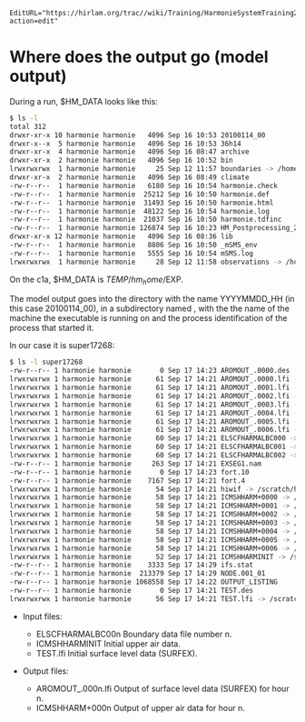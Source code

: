 ```@meta
EditURL="https://hirlam.org/trac//wiki/Training/HarmonieSystemTraining2011/Lecture/Installation/ModelOutput?action=edit"
```
# Where does the output go (model output)
During a run, $HM_DATA looks like this:
```bash
$ ls -l
total 312
drwxr-xr-x 10 harmonie harmonie   4096 Sep 16 10:53 20100114_00
drwxr-x--x  5 harmonie harmonie   4096 Sep 16 10:53 36h14
drwxr-xr-x  4 harmonie harmonie   4096 Sep 16 08:47 archive
drwxr-xr-x  2 harmonie harmonie   4096 Sep 16 10:52 bin
lrwxrwxrwx  1 harmonie harmonie     25 Sep 12 11:57 boundaries -> /home/harmonie/boundaries
drwxr-xr-x  2 harmonie harmonie   4096 Sep 16 08:49 climate
-rw-r--r--  1 harmonie harmonie   6180 Sep 16 10:54 harmonie.check
-rw-r--r--  1 harmonie harmonie  25212 Sep 16 10:50 harmonie.def
-rw-r--r--  1 harmonie harmonie  31493 Sep 16 10:50 harmonie.html
-rw-r--r--  1 harmonie harmonie  48122 Sep 16 10:54 harmonie.log
-rw-r--r--  1 harmonie harmonie  21037 Sep 16 10:50 harmonie.tdfinc
-rw-r--r--  1 harmonie harmonie 126874 Sep 16 10:23 HM_Postprocessing_2010011400.html
drwxr-xr-x 12 harmonie harmonie   4096 Sep 16 08:36 lib
-rw-r--r--  1 harmonie harmonie   8806 Sep 16 10:50 _mSMS_env
-rw-r--r--  1 harmonie harmonie   5555 Sep 16 10:54 mSMS.log
lrwxrwxrwx  1 harmonie harmonie     28 Sep 12 11:58 observations -> /home/harmonie/observations/
```
On the c1a, $HM_DATA is $TEMP/hm_home/$EXP.

The model output goes into the directory with the name YYYYMMDD_HH (in this case 20100114_00), in a subdirectory named <hostname><pid>, with the <hostname> the name of the machine the executable is running on and <pid> the process identification of the process that started it.

In our case it is super17268:
```bash
$ ls -l super17268
-rw-r--r-- 1 harmonie harmonie       0 Sep 17 14:23 AROMOUT_.0000.des
lrwxrwxrwx 1 harmonie harmonie      61 Sep 17 14:21 AROMOUT_.0000.lfi -> /scratch/harmonie/hm_home/36h14/20100114_00/AROMOUT_.0000.lfi
lrwxrwxrwx 1 harmonie harmonie      61 Sep 17 14:21 AROMOUT_.0001.lfi -> /scratch/harmonie/hm_home/36h14/20100114_00/AROMOUT_.0001.lfi
lrwxrwxrwx 1 harmonie harmonie      61 Sep 17 14:21 AROMOUT_.0002.lfi -> /scratch/harmonie/hm_home/36h14/20100114_00/AROMOUT_.0002.lfi
lrwxrwxrwx 1 harmonie harmonie      61 Sep 17 14:21 AROMOUT_.0003.lfi -> /scratch/harmonie/hm_home/36h14/20100114_00/AROMOUT_.0003.lfi
lrwxrwxrwx 1 harmonie harmonie      61 Sep 17 14:21 AROMOUT_.0004.lfi -> /scratch/harmonie/hm_home/36h14/20100114_00/AROMOUT_.0004.lfi
lrwxrwxrwx 1 harmonie harmonie      61 Sep 17 14:21 AROMOUT_.0005.lfi -> /scratch/harmonie/hm_home/36h14/20100114_00/AROMOUT_.0005.lfi
lrwxrwxrwx 1 harmonie harmonie      61 Sep 17 14:21 AROMOUT_.0006.lfi -> /scratch/harmonie/hm_home/36h14/20100114_00/AROMOUT_.0006.lfi
lrwxrwxrwx 1 harmonie harmonie      60 Sep 17 14:21 ELSCFHARMALBC000 -> /scratch/harmonie/hm_home/36h14/20100114_00/ELSCFHARMALBC000
lrwxrwxrwx 1 harmonie harmonie      60 Sep 17 14:21 ELSCFHARMALBC001 -> /scratch/harmonie/hm_home/36h14/20100114_00/ELSCFHARMALBC001
lrwxrwxrwx 1 harmonie harmonie      60 Sep 17 14:21 ELSCFHARMALBC002 -> /scratch/harmonie/hm_home/36h14/20100114_00/ELSCFHARMALBC002
-rw-r--r-- 1 harmonie harmonie     263 Sep 17 14:21 EXSEG1.nam
-rw-r--r-- 1 harmonie harmonie       0 Sep 17 14:23 fort.10
-rw-r--r-- 1 harmonie harmonie    7167 Sep 17 14:21 fort.4
lrwxrwxrwx 1 harmonie harmonie      54 Sep 17 14:21 hiwif -> /scratch/harmonie/hm_home/36h14/20100114_00/fc_signals
lrwxrwxrwx 1 harmonie harmonie      58 Sep 17 14:21 ICMSHHARM+0000 -> /scratch/harmonie/hm_home/36h14/20100114_00/ICMSHHARM+0000
lrwxrwxrwx 1 harmonie harmonie      58 Sep 17 14:21 ICMSHHARM+0001 -> /scratch/harmonie/hm_home/36h14/20100114_00/ICMSHHARM+0001
lrwxrwxrwx 1 harmonie harmonie      58 Sep 17 14:21 ICMSHHARM+0002 -> /scratch/harmonie/hm_home/36h14/20100114_00/ICMSHHARM+0002
lrwxrwxrwx 1 harmonie harmonie      58 Sep 17 14:21 ICMSHHARM+0003 -> /scratch/harmonie/hm_home/36h14/20100114_00/ICMSHHARM+0003
lrwxrwxrwx 1 harmonie harmonie      58 Sep 17 14:21 ICMSHHARM+0004 -> /scratch/harmonie/hm_home/36h14/20100114_00/ICMSHHARM+0004
lrwxrwxrwx 1 harmonie harmonie      58 Sep 17 14:21 ICMSHHARM+0005 -> /scratch/harmonie/hm_home/36h14/20100114_00/ICMSHHARM+0005
lrwxrwxrwx 1 harmonie harmonie      58 Sep 17 14:21 ICMSHHARM+0006 -> /scratch/harmonie/hm_home/36h14/20100114_00/ICMSHHARM+0006
lrwxrwxrwx 1 harmonie harmonie      52 Sep 17 14:21 ICMSHHARMINIT -> /scratch/harmonie/hm_home/36h14/20100114_00/fc_start
-rw-r--r-- 1 harmonie harmonie    3333 Sep 17 14:29 ifs.stat
-rw-r--r-- 1 harmonie harmonie  213379 Sep 17 14:29 NODE.001_01
-rw-r--r-- 1 harmonie harmonie 1068558 Sep 17 14:22 OUTPUT_LISTING
-rw-r--r-- 1 harmonie harmonie       0 Sep 17 14:21 TEST.des
lrwxrwxrwx 1 harmonie harmonie      56 Sep 17 14:21 TEST.lfi -> /scratch/harmonie/hm_home/36h14/20100114_00/fc_start_sfx
```
* Input files:
  - ELSCFHARMALBC00n
    Boundary data file number n.
  - ICMSHHARMINIT
    Initial upper air data.
  - TEST.lfi
    Initial surface level data (SURFEX).

* Output files:
  - AROMOUT_.000n.lfi
    Output of surface level data (SURFEX) for hour n.
  - ICMSHHARM+000n
    Output of upper air data for hour n.